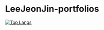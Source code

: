 # LeeJeonJin-portfolios
[![Top Langs](https://github-readme-stats.vercel.app/api/top-langs/?username=dlwjswls0127)](https://github.com/anuraghazra/github-readme-stats)
